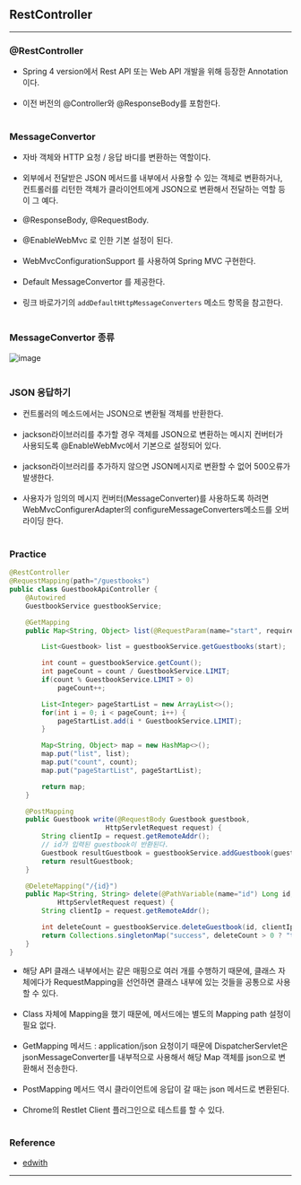 RestController
--------------

---

### @RestController<br>

-	Spring 4 version에서 Rest API 또는 Web API 개발을 위해 등장한 Annotation이다.<br><br>
-	이전 버전의 @Controller와 @ResponseBody를 포함한다.<br><br>

### MessageConvertor<br>

-	자바 객체와 HTTP 요청 / 응답 바디를 변환하는 역할이다.<br><br>
-	외부에서 전달받은 JSON 메서드를 내부에서 사용할 수 있는 객체로 변환하거나, 컨트롤러를 리턴한 객체가 클라이언트에게 JSON으로 변환해서 전달하는 역할 등이 그 예다.<br><br>
-	@ResponseBody, @RequestBody.<br><br>
-	@EnableWebMvc 로 인한 기본 설정이 된다.<br><br>
-	WebMvcConfigurationSupport 를 사용하여 Spring MVC 구현한다.<br><br>
-	Default MessageConvertor 를 제공한다.<br><br>
-	링크 바로가기의 `addDefaultHttpMessageConverters` 메소드 항목을 참고한다.<br><br>

### MessageConvertor 종류<br>

![image](https://user-images.githubusercontent.com/56240505/70691659-f1a9e100-1cfc-11ea-9f26-0f9e8d62c868.png)<br><br>

### JSON 응답하기<br>

-	컨트롤러의 메소드에서는 JSON으로 변환될 객체를 반환한다.<br><br>
-	jackson라이브러리를 추가할 경우 객체를 JSON으로 변환하는 메시지 컨버터가 사용되도록 @EnableWebMvc에서 기본으로 설정되어 있다.<br><br>
-	jackson라이브러리를 추가하지 않으면 JSON메시지로 변환할 수 없어 500오류가 발생한다.<br><br>
-	사용자가 임의의 메시지 컨버터(MessageConverter)를 사용하도록 하려면 WebMvcConfigurerAdapter의 configureMessageConverters메소드를 오버라이딩 한다.<br><br>

### Practice<br>

```java
@RestController
@RequestMapping(path="/guestbooks")
public class GuestbookApiController {
    @Autowired
    GuestbookService guestbookService;

    @GetMapping
    public Map<String, Object> list(@RequestParam(name="start", required=false, defaultValue="0") int start) {

        List<Guestbook> list = guestbookService.getGuestbooks(start);

        int count = guestbookService.getCount();
        int pageCount = count / GuestbookService.LIMIT;
        if(count % GuestbookService.LIMIT > 0)
            pageCount++;

        List<Integer> pageStartList = new ArrayList<>();
        for(int i = 0; i < pageCount; i++) {
            pageStartList.add(i * GuestbookService.LIMIT);
        }

        Map<String, Object> map = new HashMap<>();
        map.put("list", list);
        map.put("count", count);
        map.put("pageStartList", pageStartList);

        return map;
    }

    @PostMapping
    public Guestbook write(@RequestBody Guestbook guestbook,
                        HttpServletRequest request) {
        String clientIp = request.getRemoteAddr();
        // id가 입력된 guestbook이 반환된다.
        Guestbook resultGuestbook = guestbookService.addGuestbook(guestbook, clientIp);
        return resultGuestbook;
    }

    @DeleteMapping("/{id}")
    public Map<String, String> delete(@PathVariable(name="id") Long id,
            HttpServletRequest request) {
        String clientIp = request.getRemoteAddr();

        int deleteCount = guestbookService.deleteGuestbook(id, clientIp);
        return Collections.singletonMap("success", deleteCount > 0 ? "true" : "false");
    }
}
```

-	해당 API 클래스 내부에서는 같은 매핑으로 여러 개를 수행하기 때문에, 클래스 자체에다가 RequestMapping을 선언하면 클래스 내부에 있는 것들을 공통으로 사용할 수 있다.<br><br>
-	Class 자체에 Mapping을 했기 때문에, 메서드에는 별도의 Mapping path 설정이 필요 없다.<br><br>
-	GetMapping 메서드 : application/json 요청이기 때문에 DispatcherServlet은 jsonMessageConverter를 내부적으로 사용해서 해당 Map 객체를 json으로 변환해서 전송한다.<br><br>
-	PostMapping 메서드 역시 클라이언트에 응답이 갈 때는 json 메서드로 변환된다.<br><br>
-	Chrome의 Restlet Client 플러그인으로 테스트를 할 수 있다.<br><br>

### Reference<br>

-	[edwith](https://www.edwith.org/boostcourse-web/lecture/16773/)

---
